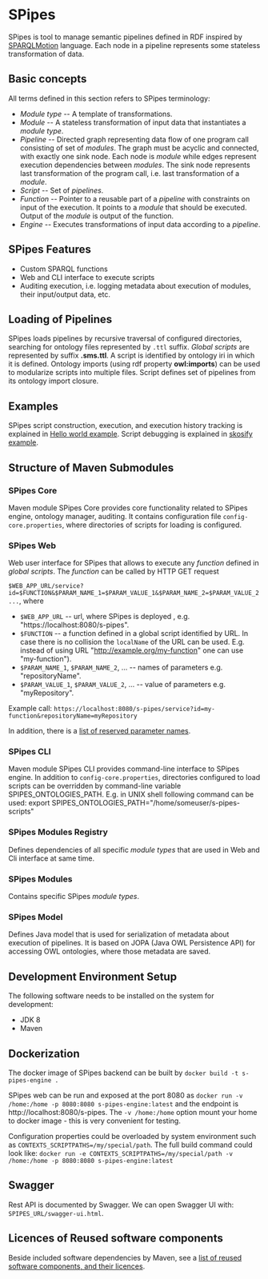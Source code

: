 # SPipes

SPipes is tool to manage semantic pipelines defined in RDF inspired by [SPARQLMotion](https://sparqlmotion.org/) language. Each node in a pipeline represents some stateless transformation of data. 

## Basic concepts

All terms defined in this section refers to SPipes terminology:

- *Module type* -- A template of transformations.
- *Module* -- A stateless transformation of input data that instantiates a *module type*. 
- *Pipeline* -- Directed graph representing data flow of one program call consisting of set of *modules*. The graph must be acyclic and connected, with exactly one sink node. Each node is *module*  while edges represent execution dependencies between *modules*. The sink node represents last transformation of the program call, i.e. last transformation of a *module*.
- *Script* -- Set of *pipelines*. 
- *Function* -- Pointer to a reusable part of a *pipeline* with constraints on input of the execution. It points to a *module* that should be executed. Output of the *module* is output of the function.  
- *Engine* -- Executes transformations of input data according to a *pipeline*.


## SPipes Features

- Custom SPARQL functions
- Web and CLI interface to execute scripts
- Auditing execution, i.e. logging metadata about execution of modules, their input/output data, etc.

## Loading of Pipelines

SPipes loads pipelines by recursive traversal of configured directories, searching for ontology files represented by `.ttl` suffix. *Global scripts* are represented by suffix **.sms.ttl**. A script is identified by ontology iri in which it is defined. Ontology imports (using rdf property **owl:imports**) can be used to modularize scripts into multiple files. Script defines set of pipelines from its ontology import closure. 

## Examples

SPipes script construction, execution, and execution history tracking is explained 
in [Hello world example](doc/examples/hello-world/hello-world.md).
Script debugging is explained in [skosify example](doc/examples/skosify/skosify.md).




## Structure of Maven Submodules

### SPipes Core 

Maven module SPipes Core provides core functionality related to SPipes engine, ontology manager, auditing. It contains configuration file `config-core.properties`, where directories of scripts for loading is configured.

### SPipes Web 

Web user interface for SPipes that allows to execute any *function* defined in *global scripts*. The *function* can be called by HTTP GET request

 `$WEB_APP_URL/service?id=$FUNCTION&$PARAM_NAME_1=$PARAM_VALUE_1&$PARAM_NAME_2=$PARAM_VALUE_2...`, where 
* `$WEB_APP_URL` -- url, where SPipes is deployed , e.g. "https://localhost:8080/s-pipes".
* `$FUNCTION` -- a function defined in a global script identified by URL. In case there is no collision the  `localName` of the URL can be used. E.g. instead of using URL "http://example.org/my-function" one can use  "my-function").
* `$PARAM_NAME_1`, `$PARAM_NAME_2`, ... -- names of parameters e.g. "repositoryName". 
* `$PARAM_VALUE_1`, `$PARAM_VALUE_2`, ... -- value of parameters e.g. "myRepository".

Example call:
    `https://localhost:8080/s-pipes/service?id=my-function&repositoryName=myRepository`

In addition, there is a [list of reserved parameter names](doc/reserved-parameters.md).

### SPipes CLI

Maven module SPipes CLI provides command-line interface to SPipes engine. In addition to `config-core.properties`, directories configured to load scripts can be overridden by command-line variable SPIPES_ONTOLOGIES_PATH. E.g. in UNIX shell following command can be used:
export SPIPES_ONTOLOGIES_PATH="/home/someuser/s-pipes-scripts"

### SPipes Modules Registry

Defines dependencies of all specific *module types* that are used in Web and Cli interface at same time.

### SPipes Modules

Contains specific SPipes *module types*.

### SPipes Model

Defines Java model that is used for serialization of metadata about execution of pipelines. It is based  on JOPA (Java OWL Persistence API) for accessing OWL ontologies, where those metadata are saved.

## Development Environment Setup

The following software needs to be installed on the system for development:

- JDK 8
- Maven

## Dockerization
  The docker image of SPipes backend can be built by
  `docker build -t s-pipes-engine .`

  SPipes web can be run and exposed at the port 8080 as
  `docker run -v /home:/home -p 8080:8080 s-pipes-engine:latest` and the endpoint is http://localhost:8080/s-pipes. The `-v /home:/home`
  option mount your home to docker image - this is very convenient for testing.

Configuration properties could be overloaded by system environment such as `CONTEXTS_SCRIPTPATHS=/my/special/path`. The full build command could look like:
  `docker run -e CONTEXTS_SCRIPTPATHS=/my/special/path -v /home:/home -p 8080:8080 s-pipes-engine:latest`

## Swagger
Rest API is documented by Swagger. We can open Swagger UI with: `SPIPES_URL/swagger-ui.html`.

## Licences of Reused software components

Beside included software dependencies by Maven, see a [list of reused software components, and their licences](./doc/licences.md).

